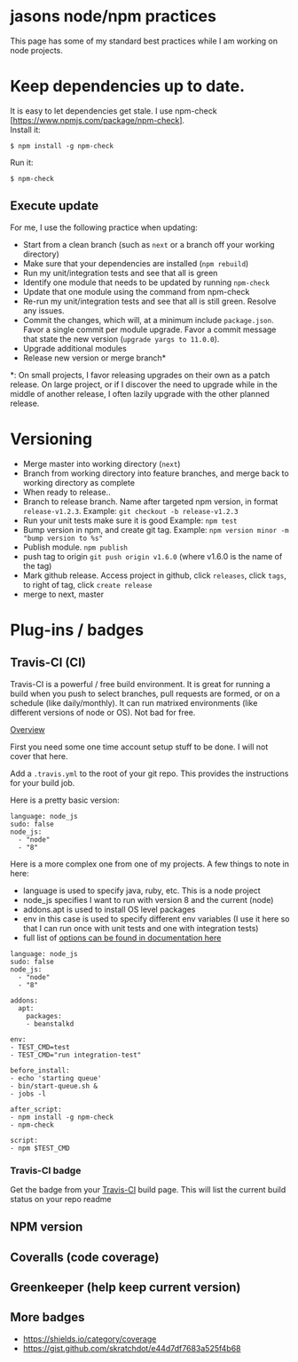 # jasons node/npm practices

This page has some of my standard best practices while I am working on node projects.

# Keep dependencies up to date.

It is easy to let dependencies get stale.  I use npm-check [https://www.npmjs.com/package/npm-check].  
Install it:
```
$ npm install -g npm-check
```

Run it:
```
$ npm-check
```

## Execute update

For me, I use the following practice when updating:
- Start from a clean branch (such as `next` or a branch off your working directory)
- Make sure that your dependencies are installed (`npm rebuild`)
- Run my unit/integration tests and see that all is green
- Identify one module that needs to be updated by running `npm-check`
- Update that one module using the command from npm-check
- Re-run my unit/integration tests and see that all is still green.  Resolve any issues.
- Commit the changes, which will, at a minimum include `package.json`.  Favor a single commit per module upgrade.  Favor a commit message that state the new version (`upgrade yargs to 11.0.0`).
- Upgrade additional modules
- Release new version or merge branch*

*: On small projects, I favor releasing upgrades on their own as a patch release.  On large project, or if I discover the need to upgrade while in the middle of another release, I often lazily upgrade with the other planned release.

# Versioning

- Merge master into working directory (`next`)
- Branch from working directory into feature branches, and merge back to working directory as complete
- When ready to release..
- Branch to release branch.  Name after targeted npm version, in format `release-v1.2.3`.  Example: `git checkout -b release-v1.2.3`
- Run your unit tests make sure it is good Example: `npm test`
- Bump version in npm, and create git tag.  Example: `npm version minor -m "bump version to %s"`
- Publish module.  `npm publish`
- push tag to origin `git push origin v1.6.0` (where v1.6.0 is the name of the tag)
- Mark github release.  Access project in github, click `releases`, click `tags`, to right of tag, click `create release`
- merge to next, master

# Plug-ins / badges

## Travis-CI (CI)

Travis-CI is a powerful / free build environment.  It is great for running a build when you push to select branches, pull requests are formed, or on a schedule (like daily/monthly).  It can run matrixed environments (like different versions of node or OS).  Not bad for free.

[Overview](https://docs.travis-ci.com/user/tutorial/)

First you need some one time account setup stuff to be done.  I will not cover that here.

Add a `.travis.yml` to the root of your git repo.  This provides the instructions for your build job.

Here is a pretty basic version:
```
language: node_js
sudo: false
node_js:
  - "node"
  - "8"
```

Here is a more complex one from one of my projects.  A few things to note in here:
- language is used to specify java, ruby, etc.  This is a node project
- node_js specifies I want to run with version 8 and the current (node)
- addons.apt is used to install OS level packages
- env in this case is used to specify different env variables (I use it here so that I can run once with unit tests and one with integration tests)
- full list of [options can be found in documentation here](https://docs.travis-ci.com/user/customizing-the-build)

```
language: node_js
sudo: false
node_js:
  - "node"
  - "8"

addons:
  apt:
    packages:
    - beanstalkd

env:
- TEST_CMD=test
- TEST_CMD="run integration-test"

before_install:
- echo 'starting queue'
- bin/start-queue.sh &
- jobs -l

after_script:
- npm install -g npm-check
- npm-check

script:
- npm $TEST_CMD
```

### Travis-CI badge

Get the badge from your [Travis-CI](https://travis-ci.org/jasonray) build page.  This will list the current build status on your repo readme

## NPM version

## Coveralls (code coverage)

## Greenkeeper (help keep current version)

## More badges

- https://shields.io/category/coverage
- https://gist.github.com/skratchdot/e44d7df7683a525f4b68

